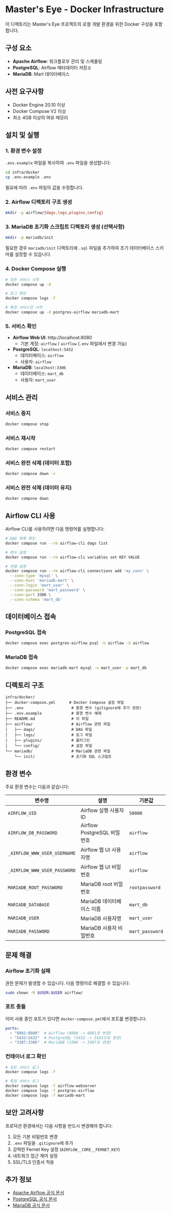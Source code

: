 # Master's Eye - Docker Infrastructure

이 디렉토리는 Master's Eye 프로젝트의 로컬 개발 환경을 위한 Docker 구성을 포함합니다.

## 구성 요소

- **Apache Airflow**: 워크플로우 관리 및 스케줄링
- **PostgreSQL**: Airflow 메타데이터 저장소
- **MariaDB**: Mart 데이터베이스

## 사전 요구사항

- Docker Engine 20.10 이상
- Docker Compose V2 이상
- 최소 4GB 이상의 여유 메모리

## 설치 및 실행

### 1. 환경 변수 설정

`.env.example` 파일을 복사하여 `.env` 파일을 생성합니다:

```bash
cd infra/docker
cp .env.example .env
```

필요에 따라 `.env` 파일의 값을 수정합니다.

### 2. Airflow 디렉토리 구조 생성

```bash
mkdir -p airflow/{dags,logs,plugins,config}
```

### 3. MariaDB 초기화 스크립트 디렉토리 생성 (선택사항)

```bash
mkdir -p mariadb/init
```

필요한 경우 `mariadb/init` 디렉토리에 `.sql` 파일을 추가하여 초기 데이터베이스 스키마를 설정할 수 있습니다.

### 4. Docker Compose 실행

```bash
# 모든 서비스 시작
docker compose up -d

# 로그 확인
docker compose logs -f

# 특정 서비스만 시작
docker compose up -d postgres-airflow mariadb-mart
```

### 5. 서비스 확인

- **Airflow Web UI**: http://localhost:8080
  - 기본 계정: `airflow` / `airflow` (`.env` 파일에서 변경 가능)
- **PostgreSQL**: `localhost:5432`
  - 데이터베이스: `airflow`
  - 사용자: `airflow`
- **MariaDB**: `localhost:3306`
  - 데이터베이스: `mart_db`
  - 사용자: `mart_user`

## 서비스 관리

### 서비스 중지

```bash
docker compose stop
```

### 서비스 재시작

```bash
docker compose restart
```

### 서비스 완전 삭제 (데이터 포함)

```bash
docker compose down -v
```

### 서비스 완전 삭제 (데이터 유지)

```bash
docker compose down
```

## Airflow CLI 사용

Airflow CLI를 사용하려면 다음 명령어를 실행합니다:

```bash
# DAG 목록 확인
docker compose run --rm airflow-cli dags list

# 변수 설정
docker compose run --rm airflow-cli variables set KEY VALUE

# 연결 설정
docker compose run --rm airflow-cli connections add 'my_conn' \
  --conn-type 'mysql' \
  --conn-host 'mariadb-mart' \
  --conn-login 'mart_user' \
  --conn-password 'mart_password' \
  --conn-port 3306 \
  --conn-schema 'mart_db'
```

## 데이터베이스 접속

### PostgreSQL 접속

```bash
docker compose exec postgres-airflow psql -U airflow -d airflow
```

### MariaDB 접속

```bash
docker compose exec mariadb-mart mysql -u mart_user -p mart_db
```

## 디렉토리 구조

```
infra/docker/
├── docker-compose.yml      # Docker Compose 설정 파일
├── .env                     # 환경 변수 (gitignore에 추가 권장)
├── .env.example             # 환경 변수 예제
├── README.md                # 이 파일
├── airflow/                 # Airflow 관련 파일
│   ├── dags/                # DAG 파일
│   ├── logs/                # 로그 파일
│   ├── plugins/             # 플러그인
│   └── config/              # 설정 파일
└── mariadb/                 # MariaDB 관련 파일
    └── init/                # 초기화 SQL 스크립트
```

## 환경 변수

주요 환경 변수는 다음과 같습니다:

| 변수명 | 설명 | 기본값 |
|--------|------|--------|
| `AIRFLOW_UID` | Airflow 실행 사용자 ID | `50000` |
| `AIRFLOW_DB_PASSWORD` | Airflow PostgreSQL 비밀번호 | `airflow` |
| `_AIRFLOW_WWW_USER_USERNAME` | Airflow 웹 UI 사용자명 | `airflow` |
| `_AIRFLOW_WWW_USER_PASSWORD` | Airflow 웹 UI 비밀번호 | `airflow` |
| `MARIADB_ROOT_PASSWORD` | MariaDB root 비밀번호 | `rootpassword` |
| `MARIADB_DATABASE` | MariaDB 데이터베이스 이름 | `mart_db` |
| `MARIADB_USER` | MariaDB 사용자명 | `mart_user` |
| `MARIADB_PASSWORD` | MariaDB 사용자 비밀번호 | `mart_password` |

## 문제 해결

### Airflow 초기화 실패

권한 문제가 발생할 수 있습니다. 다음 명령어로 해결할 수 있습니다:

```bash
sudo chown -R $USER:$USER airflow/
```

### 포트 충돌

이미 사용 중인 포트가 있다면 `docker-compose.yml`에서 포트를 변경합니다:

```yaml
ports:
  - "8081:8080"  # Airflow (8080 -> 8081로 변경)
  - "5433:5432"  # PostgreSQL (5432 -> 5433으로 변경)
  - "3307:3306"  # MariaDB (3306 -> 3307로 변경)
```

### 컨테이너 로그 확인

```bash
# 모든 서비스 로그
docker compose logs -f

# 특정 서비스 로그
docker compose logs -f airflow-webserver
docker compose logs -f postgres-airflow
docker compose logs -f mariadb-mart
```

## 보안 고려사항

프로덕션 환경에서는 다음 사항을 반드시 변경해야 합니다:

1. 모든 기본 비밀번호 변경
2. `.env` 파일을 `.gitignore`에 추가
3. 강력한 Fernet Key 설정 (`AIRFLOW__CORE__FERNET_KEY`)
4. 네트워크 접근 제어 설정
5. SSL/TLS 인증서 적용

## 추가 정보

- [Apache Airflow 공식 문서](https://airflow.apache.org/docs/)
- [PostgreSQL 공식 문서](https://www.postgresql.org/docs/)
- [MariaDB 공식 문서](https://mariadb.org/documentation/)
